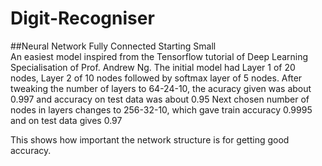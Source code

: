 # Digit-Recogniser

##Neural Network Fully Connected
Starting Small <br>
An easiest model inspired from the Tensorflow tutorial of Deep Learning Specialisation of Prof. Andrew Ng. 
The initial model had Layer 1 of 20 nodes, Layer 2 of 10 nodes followed by softmax layer of 5 nodes. 
After tweaking the number of layers to 64-24-10, the acuracy given was about 0.997 and accuracy on test data was about 0.95
Next chosen number of nodes in layers changes to 256-32-10, which gave train accuracy 0.9995 and on test data gives 0.97

This shows how important the network structure is for getting good accuracy.
